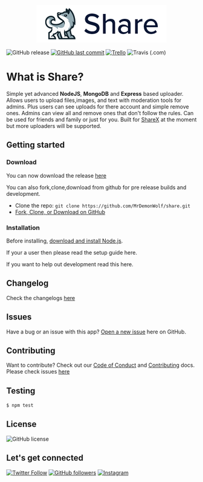 <p align="center">
    <img src="logo.png"/>
</p>

![GitHub release](https://img.shields.io/github/release/mrdemonwolf/share-mrdemonwolf-me.svg?style=for-the-badge)
[![GitHub last commit](https://img.shields.io/github/last-commit/mrdemonwolf/share.svg?logo=git&style=for-the-badge)](https://github.com/mrdemonwolf/share)
[![Trello](https://img.shields.io/badge/Project%20Progress-blue?style=for-the-badge&logo=trello)](https://trello.com/b/uljnYGOg "Follow the project progress here.")
![Travis (.com)](https://img.shields.io/travis/com/mrdemonwolf/share?style=for-the-badge)
# What is Share?
Simple yet advanced **NodeJS**, **MongoDB** and **Express** based uploader.  Allows users to upload files,images, and text with moderation tools for admins.  Plus users can see uploads for there account and simple remove ones.  Admins can view all and remove ones that don't follow the rules. Can be used for friends and family or just for you.  Built for [ShareX]() at the moment but more uploaders will be supported.

## Getting started

### Download
You can now download the release [here](/releases/latest)

You can also fork,clone,download from github for pre release builds and development.
* Clone the repo: `git clone https://github.com/MrDemonWolf/share.git`
* [Fork, Clone, or Download on GitHub](/)

### Installation
Before installing, [download and install Node.js](https://nodejs.org/en/download/).

If your a user then please read the setup guide here.

If you want to help out development read this here.

<!-- Add other helps in the code base here -->

## Changelog
Check the changelogs [here](/CHANGELOG.md)

## Issues
Have a bug or an issue with this app? [Open a new issue](https://github.com/MrDemonWolf/share-mrdemonwolf-me/issues) here on GitHub.

## Contributing
Want to contribute? Check out our [Code of Conduct]() and [Contributing]() docs. Please check issues [here](https://github.com/MrDemonWolf/share/issues)

## Testing
```bash
$ npm test
```

## License
![GitHub license](https://img.shields.io/github/license/MrDemonWolf/share.svg?style=for-the-badge&logo=github)

## Let's get connected
[![Twitter Follow](https://img.shields.io/twitter/follow/MrDemonWolf.svg?style=for-the-badge&logo=twitter)](https://twitter.com/MrDemonWolf)
[![GitHub followers](https://img.shields.io/github/followers/nathanhenniges.svg?label=Follow&style=for-the-badge&logo=github)](https://github.com/nathanhenniges/)
[![Instagram](https://img.shields.io/static/v1.svg?label=follow&message=@MrDemonWolf&color=grey&logo=instagram&style=for-the-badge&logoColor=white&colorA=critical)](https://www.instagram.com/MrDemonWolf/)
